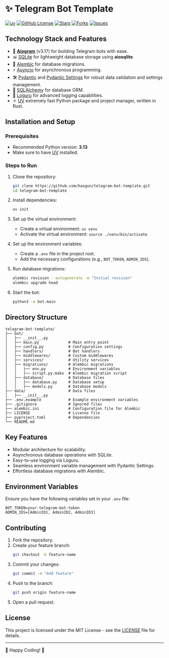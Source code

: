 # ✨ Telegram Bot Template

[![uv](https://img.shields.io/endpoint?url=https://raw.githubusercontent.com/astral-sh/uv/main/assets/badge/v0.json)](https://github.com/astral-sh/uv)
[![GitHub License](https://img.shields.io/github/license/haxgun/telegram-bot-template?color=green)](https://github.com/haxgun/telegram-bot-template/blob/main/LICENSE)
[![Stars](https://img.shields.io/github/stars/haxgun/telegram-bot-template?style=flat&color=green)](https://github.com/haxgun/telegram-bot-template/stargazers)
[![Forks](https://img.shields.io/github/forks/haxgun/telegram-bot-template?style=flat&color=green)](https://github.com/haxgun/telegram-bot-template/forks)
[![Issues](https://img.shields.io/github/issues/haxgun/telegram-bot-template?style=flat)](https://github.com/haxgun/telegram-bot-template/issues)

## Technology Stack and Features

- 🔧 [**Aiogram**](https://docs.aiogram.dev/) (v3.17) for building Telegram bots with ease.
- 📊 [SQLite](https://www.sqlite.org/index.html) for lightweight database storage using **aiosqlite**.
- 🔌 [Alembic](https://alembic.sqlalchemy.org/) for database migrations.
- ⚡ [Asyncio](https://docs.python.org/3/library/asyncio.html) for asynchronous programming.
- 🛠️ [Pydantic](https://docs.pydantic.dev/) and [Pydantic Settings](https://docs.pydantic.dev/latest/usage/settings/) for robust data validation and settings management.
- 🔮 [SQLAlchemy](https://www.sqlalchemy.org/) for database ORM.
- 🎨 [Loguru](https://github.com/Delgan/loguru) for advanced logging capabilities.
- ⚛ [UV](https://github.com/astral-sh/uv) extremely fast Python package and project manager, written in Rust.

## Installation and Setup

### Prerequisites
- Recommended Python version: **3.13**
- Make sure to have [UV](https://github.com/your-package-manager/uv) installed.

### Steps to Run

1. Clone the repository:
   ```bash
   git clone https://github.com/haxgun/telegram-bot-template.git
   cd telegram-bot-template
   ```

2. Install dependencies:
   ```bash
   uv init
   ```
   
3. Set up the virtual environment:
   - Create a virtual environment: ```uv venv```
   - Activate the virtual environment: ```source ./venv/bin/activate```
   

4. Set up the environment variables:
   - Create a `.env` file in the project root.
   - Add the necessary configurations (e.g., `BOT_TOKEN`, `ADMIN_IDS`).

5. Run database migrations:
   ```bash
   alembic revision --autogenerate -m "Initial revision"
   alembic upgrade head
   ```

6. Start the bot:
   ```bash
   python3 -m bot.main
   ```

## Directory Structure

```
telegram-bot-template/
├── bot/
│   ├── __init__.py
│   ├── main.py             # Main entry point
│   ├── config.py           # Configuration settings
│   ├── handlers/           # Bot handlers
│   ├── middlewares/        # Custom middlewares
│   ├── services/           # Utility services
│   ├── migrations/         # Alembic migrations
│   │   ├── env.py          # Environment variables
│   │   ├── script.py.mako  # Alembic migration script
│   ├── database/           # Database files
│   │   ├── database.py     # Database setup
│   │   ├── models.py       # Database models
├── data/                   # Data files
│   ├── __init__.py
├── .env.example            # Example environment variables
├── .gitignore              # Ignored files
├── alembic.ini             # Configuration file for Alembic
├── LICENSE                 # License file
├── pyproject.toml          # Dependencies
└── README.md
```

## Key Features

- Modular architecture for scalability.
- Asynchronous database operations with SQLite.
- Easy-to-use logging via Loguru.
- Seamless environment variable management with Pydantic Settings.
- Effortless database migrations with Alembic.

## Environment Variables

Ensure you have the following variables set in your `.env` file:

```env
BOT_TOKEN=your-telegram-bot-token
ADMIN_IDS=[AdminID1, AdminID2, AdminID3]
```

## Contributing

1. Fork the repository.
2. Create your feature branch:
   ```bash
   git checkout -b feature-name
   ```
3. Commit your changes:
   ```bash
   git commit -m "Add feature"
   ```
4. Push to the branch:
   ```bash
   git push origin feature-name
   ```
5. Open a pull request.

## License

This project is licensed under the MIT License - see the [LICENSE](LICENSE) file for details.

---

🌟 Happy Coding! 🌟

